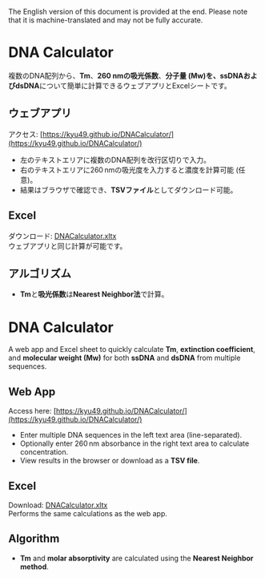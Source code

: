 The English version of this document is provided at the end. Please note that it is machine-translated and may not be fully accurate.  


# DNA Calculator

複数のDNA配列から、**Tm**、**260 nmの吸光係数**、**分子量 (Mw)**を、**ssDNA**および**dsDNA**について簡単に計算できるウェブアプリとExcelシートです。

## ウェブアプリ
アクセス: [https://kyu49.github.io/DNACalculator/](https://kyu49.github.io/DNACalculator/)  

- 左のテキストエリアに複数のDNA配列を改行区切りで入力。  
- 右のテキストエリアに260 nmの吸光度を入力すると濃度を計算可能 (任意)。  
- 結果はブラウザで確認でき、**TSVファイル**としてダウンロード可能。

## Excel
ダウンロード: [DNACalculator.xltx](https://github.com/KYU49/DNACalculator/raw/refs/heads/main/DNACalculator.xltx)  
ウェブアプリと同じ計算が可能です。

## アルゴリズム
- **Tm**と**吸光係数**は**Nearest Neighbor法**で計算。  



# DNA Calculator

A web app and Excel sheet to quickly calculate **Tm**, **extinction coefficient**, and **molecular weight (Mw)** for both **ssDNA** and **dsDNA** from multiple sequences.

## Web App
Access here: [https://kyu49.github.io/DNACalculator/](https://kyu49.github.io/DNACalculator/)  

- Enter multiple DNA sequences in the left text area (line-separated).  
- Optionally enter 260 nm absorbance in the right text area to calculate concentration.  
- View results in the browser or download as a **TSV file**.

## Excel
Download: [DNACalculator.xltx](https://github.com/KYU49/DNACalculator/raw/refs/heads/main/DNACalculator.xltx)  
Performs the same calculations as the web app.

## Algorithm
- **Tm** and **molar absorptivity** are calculated using the **Nearest Neighbor method**.  

